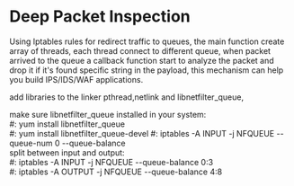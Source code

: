 # Deep Packet Inspection
Using Iptables rules for redirect traffic to queues, the main function create array of threads, each thread connect to different queue, when packet arrived to the queue a callback function start to analyze the packet and drop it if it's found specific string in the payload, this mechanism can help you build IPS/IDS/WAF applications.

add libraries to the linker
pthread,netlink and libnetfilter_queue,

make sure libnetfilter_queue installed in your system:<br />
#: yum install libnetfilter_queue<br />
#: yum install libnetfilter_queue-devel
<bt />
#: iptables -A INPUT  -j NFQUEUE --queue-num 0 --queue-balance
<br /> split between input and output:<br />
#: iptables -A INPUT  -j NFQUEUE --queue-balance 0:3 <br />
#: iptables -A OUTPUT  -j NFQUEUE --queue-balance 4:8
